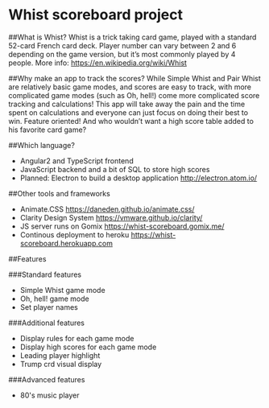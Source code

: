 # Whist scoreboard project

##What is Whist?
Whist is a trick taking card game, played with a standard 52-card French card deck. Player number can vary between 2 and 6 depending on the game version, but it’s most commonly played by 4 people. More info: https://en.wikipedia.org/wiki/Whist

##Why make an app to track the scores?
While Simple Whist and Pair Whist are relatively basic game modes, and scores are easy to track, with more complicated game modes (such as Oh, hell!) come more complicated score tracking and calculations! This app will take away the pain and the time spent on calculations and everyone can just focus on doing their best to win. Feature oriented! And who wouldn’t want a high score table added to his favorite card game?

##Which language?
* Angular2 and TypeScript frontend
* JavaScript backend and a bit of SQL to store high scores
* Planned: Electron to build a desktop application http://electron.atom.io/

##Other tools and frameworks
* Animate.CSS https://daneden.github.io/animate.css/
* Clarity Design System https://vmware.github.io/clarity/
* JS server runs on Gomix https://whist-scoreboard.gomix.me/
* Continous deployment to heroku https://whist-scoreboard.herokuapp.com

##Features

###Standard features
* Simple Whist game mode
* Oh, hell! game mode
* Set player names

###Additional features
* Display rules for each game mode
* Display high scores for each game mode
* Leading player highlight
* Trump crd visual display

###Advanced features
* 80's music player
